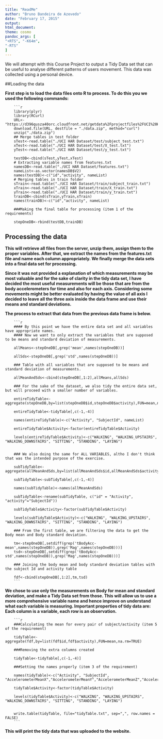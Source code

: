```yaml
---
title: "ReadMe"
author: "Bruno Bandeira de Azevedo"
date: "February 17, 2015"
output:
html_document:
theme: cosmo
pandoc_args: [
"+RTS", "-K64m",
"-RTS"
]
---
```


We will attempt with this Course Project to output a Tidy Data set that can be useful to analyse different patterns of users movement. This data was collected using a personal device.

##Loading the data

**First step is to load the data files onto R to process. To do this you we used the following commands:**


        ```r
        library(plyr)
        library(RCurl)
        URL<- "https://d396qusza40orc.cloudfront.net/getdata%2Fprojectfiles%2FUCI%20HAR%20Dataset.zip"
        download.file(URL, destfile = "./data.zip", method="curl")
        unzip("./data.zip")
        ## Merge tables in test folder
        sTest<-read.table("./UCI HAR Dataset/test/subject_test.txt")
        xTest<-read.table("./UCI HAR Dataset/test/X_test.txt")
        yTest<-read.table("./UCI HAR Dataset/test/y_test.txt")

        testDB<-cbind(sTest,yTest,xTest)
        # Extracting variable names from features.txt
        namesDB<-read.table("./UCI HAR Dataset/features.txt")
        nameList<-as.vector(namesDB$V2)
        names(testDB)<-c("id","activity", nameList)
        # Merging tables in train folder
        sTrain<-read.table("./UCI HAR Dataset/train/subject_train.txt")
        xTrain<-read.table("./UCI HAR Dataset/train/X_train.txt")
        yTrain<-read.table("./UCI HAR Dataset/train/y_train.txt")
        trainDB<-cbind(sTrain,yTrain,xTrain)
        names(trainDB)<-c("id","activity", nameList)

        ###Making the final table for processing (item 1 of the requirements)

        stepOneDB<-rbind(testDB,trainDB)
        

## Processing the data

**This will retrieve all files from the server, unzip them, assign them to the proper variables. After that, we extract the names from the features.txt file and name each column appropriately. We finally merge the data sets into a final data set for processing.**


**Since it was not provided a explanation of which measurements may be most valuable and for the sake of clarity in the tidy data set, I have decided the most useful measurements will be those that are from the body accelerometers for time and also for each axis. Considering some movements might be better evaluated by having the value of all axis I decided to leave all the three axis inside the data frame and use their means and standard deviations.**

**The process to extract that data from the previous data frame is below.**


        ```r
        #### By this point we have the entire data set and all variables have appropriate names.
        #### Now we want to only extract the variables that are supposed to be means and standard deviation of measurements.

        allMeans<-stepOneDB[,grep('mean',names(stepOneDB))]

        allSds<-stepOneDB[,grep('std',names(stepOneDB))]

        ### Table with all variables that are supposed to be means and standard deviation of measurements.

        allMeanAndSds<-cbind(stepOneDB[,1:2],allMeans,allSds)

        ### For the sake of the dataset, we also tidy the entire data set, but will proceed with a smaller number of variables.

        entireTidyTable<-aggregate(stepOneDB,by=list(stepOneDB$id,stepOneDB$activity),FUN=mean,na.rm=TRUE)

        entireTidyTable<-tidyTable[,c(-1,-4)]

        names(entireTidyTable)<-c("Activity", "SubjectId", nameList)

        entireTidyTable$Activity<-factor(entireTidyTable$Activity)

        levels(entireTidyTable$Activity)<-c("WALKING", "WALKING_UPSTAIRS", "WALKING_DOWNSTAIRS", "SITTING", "STANDING", "LAYING")


        ### We also doing the same for ALL VARIABLES, altho I don't think that was the intended purpose of the exercise.

        subTidyTable<-aggregate(allMeanAndSds,by=list(allMeanAndSds$id,allMeanAndSds$activity),FUN=mean,na.rm=TRUE)

        subTidyTable<-subTidyTable[,c(-1,-4)]

        names(subTidyTable)<-names(allMeanAndSds)

        subTidyTable<-rename(subTidyTable, c("id" = "Activity", "activity"="SubjectId"))

        subTidyTable$Activity<-factor(subTidyTable$Activity)

        levels(subTidyTable$Activity)<-c("WALKING", "WALKING_UPSTAIRS", "WALKING_DOWNSTAIRS", "SITTING", "STANDING", "LAYING")

        ### From the first table, we are filtering the data to get the Body mean and Body standard deviation.

        tm<-stepOneDB[,setdiff(grep('tBodyAcc-mean',names(stepOneDB)),grep('Mag',names(stepOneDB)))]
        tsd<-stepOneDB[,setdiff(grep('tBodyAcc-std',names(stepOneDB)),grep('Mag',names(stepOneDB)))]

        ### Joining the body mean and body standard deviation tables with the subject Id and activity table

        fdf<-cbind(stepOneDB[,1:2],tm,tsd)
        ```


**We chose to use only the measurements on Body for mean and standard deviation, and make a Tidy Data set from those. This will allow us to use a more comprehensive variable name and hence improve on understand what each variable is measuring. Important properties of tidy data are: Each column is a variable, each row is an observation.**



        ```r
        ###Calculating the mean for every pair of subject/activity (item 5 of the requirement)

        tidyTable<-aggregate(fdf,by=list(fdf$id,fdf$activity),FUN=mean,na.rm=TRUE)

        ###Removing the extra columns created

        tidyTable<-tidyTable[,c(-1,-4)]

        ###Setting the names properly (item 3 of the requirement)

        names(tidyTable)<-c("Activity", "SubjectId", "AccelerometerMeanX","AccelerometerMeanY","AccelerometerMeanZ","AccelerometerSDX","AccelerometerSDY","AccelerometerSDZ")

        tidyTable$Activity<-factor(tidyTable$Activity)

        levels(tidyTable$Activity)<-c("WALKING", "WALKING_UPSTAIRS", "WALKING_DOWNSTAIRS", "SITTING", "STANDING", "LAYING")


        write.table(tidyTable, file="tidyTable.txt", sep=",", row.names = FALSE)
        ```

**This will print the tidy data that was uploaded to the website.**
